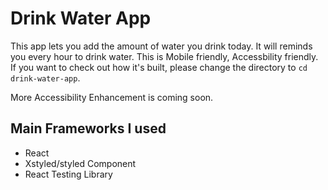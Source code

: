 # Drink Water App

This app lets you add the amount of water you drink today. It will reminds you every hour to drink water. 
This is Mobile friendly, Accessbility friendly. 
If you want to check out how it's built, please change the directory to `cd drink-water-app`. 

More Accessibility Enhancement is coming soon.

## Main Frameworks I used 
* React
* Xstyled/styled Component
* React Testing Library
